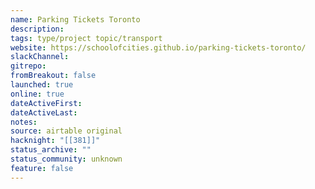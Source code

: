 ```yaml
---
name: Parking Tickets Toronto
description: 
tags: type/project topic/transport
website: https://schoolofcities.github.io/parking-tickets-toronto/
slackChannel: 
gitrepo: 
fromBreakout: false
launched: true
online: true
dateActiveFirst: 
dateActiveLast: 
notes: 
source: airtable original
hacknight: "[[381]]"
status_archive: ""
status_community: unknown
feature: false
---
```

